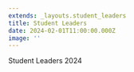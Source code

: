 ```yaml
---
extends: _layouts.student_leaders
title: Student Leaders
date: 2024-02-01T11:00:00.000Z
image: ''
---
```

Student Leaders 2024
